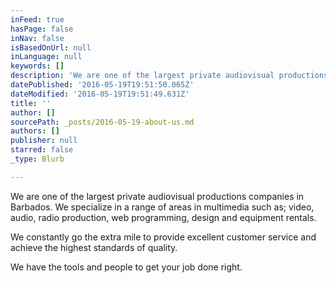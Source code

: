 ```yaml
---
inFeed: true
hasPage: false
inNav: false
isBasedOnUrl: null
inLanguage: null
keywords: []
description: 'We are one of the largest private audiovisual productions companies in Barbados. We specialize in a range of areas in multimedia such as; video, audio, radio production, web programming, design and equipment rentals.'
datePublished: '2016-05-19T19:51:50.065Z'
dateModified: '2016-05-19T19:51:49.631Z'
title: ''
author: []
sourcePath: _posts/2016-05-19-about-us.md
authors: []
publisher: null
starred: false
_type: Blurb

---
```

We are one of the largest private audiovisual productions companies in Barbados. We specialize in a range of areas in multimedia such as; video, audio, radio production, web programming, design and equipment rentals.

We constantly go the extra mile to provide excellent customer service and achieve the highest standards of quality.

We have the tools and people to get your job done right.